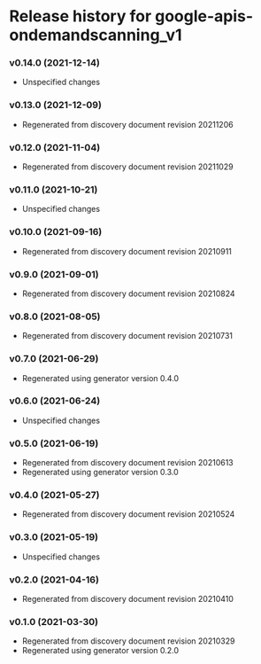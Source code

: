 # Release history for google-apis-ondemandscanning_v1

### v0.14.0 (2021-12-14)

* Unspecified changes

### v0.13.0 (2021-12-09)

* Regenerated from discovery document revision 20211206

### v0.12.0 (2021-11-04)

* Regenerated from discovery document revision 20211029

### v0.11.0 (2021-10-21)

* Unspecified changes

### v0.10.0 (2021-09-16)

* Regenerated from discovery document revision 20210911

### v0.9.0 (2021-09-01)

* Regenerated from discovery document revision 20210824

### v0.8.0 (2021-08-05)

* Regenerated from discovery document revision 20210731

### v0.7.0 (2021-06-29)

* Regenerated using generator version 0.4.0

### v0.6.0 (2021-06-24)

* Unspecified changes

### v0.5.0 (2021-06-19)

* Regenerated from discovery document revision 20210613
* Regenerated using generator version 0.3.0

### v0.4.0 (2021-05-27)

* Regenerated from discovery document revision 20210524

### v0.3.0 (2021-05-19)

* Unspecified changes

### v0.2.0 (2021-04-16)

* Regenerated from discovery document revision 20210410

### v0.1.0 (2021-03-30)

* Regenerated from discovery document revision 20210329
* Regenerated using generator version 0.2.0

